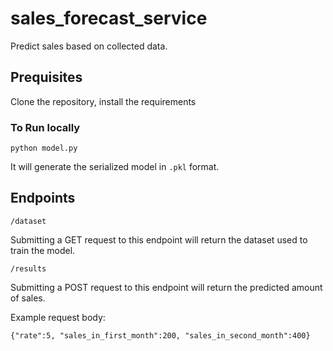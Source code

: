 # sales_forecast_service
Predict sales based on collected data.

## Prequisites
Clone the repository, install the requirements

### To Run locally

`python model.py`

It will generate the serialized model in `.pkl` format. 

## Endpoints
`/dataset`  

Submitting a GET request to this endpoint will return the dataset used to train the model.

`/results`

Submitting a POST request to this endpoint will return the predicted amount of sales.

Example request body:

`{"rate":5, "sales_in_first_month":200, "sales_in_second_month":400}`